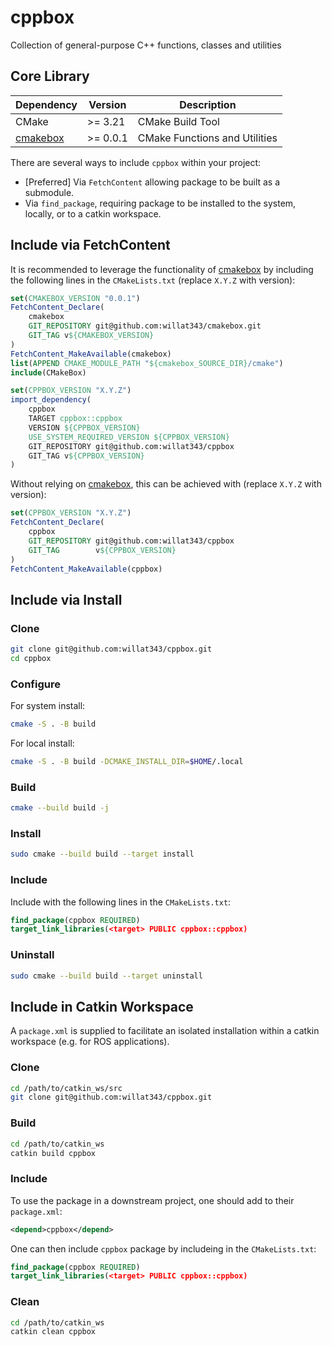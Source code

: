 # cppbox

Collection of general-purpose C++ functions, classes and utilities

## Core Library

| **Dependency** | **Version** | **Description** |
|----------------|-------------|-----------------|
| CMake | >= 3.21 | CMake Build Tool |
| [cmakebox](https://github.com/willat343/cmakebox) | >= 0.0.1 | CMake Functions and Utilities |

There are several ways to include `cppbox` within your project:
- [Preferred] Via `FetchContent` allowing package to be built as a submodule.
- Via `find_package`, requiring package to be installed to the system, locally, or to a catkin workspace.

## Include via FetchContent

It is recommended to leverage the functionality of [cmakebox](https://github.com/willat343/cmakebox) by including the following lines in the `CMakeLists.txt` (replace `X.Y.Z` with version):
```CMake
set(CMAKEBOX_VERSION "0.0.1")
FetchContent_Declare(
    cmakebox
    GIT_REPOSITORY git@github.com:willat343/cmakebox.git
    GIT_TAG v${CMAKEBOX_VERSION}
)
FetchContent_MakeAvailable(cmakebox)
list(APPEND CMAKE_MODULE_PATH "${cmakebox_SOURCE_DIR}/cmake")
include(CMakeBox)

set(CPPBOX_VERSION "X.Y.Z")
import_dependency(
    cppbox
    TARGET cppbox::cppbox
    VERSION ${CPPBOX_VERSION}
    USE_SYSTEM_REQUIRED_VERSION ${CPPBOX_VERSION}
    GIT_REPOSITORY git@github.com:willat343/cppbox
    GIT_TAG v${CPPBOX_VERSION}
)
```

Without relying on [cmakebox](https://github.com/willat343/cmakebox), this can be achieved with (replace `X.Y.Z` with version):
```CMake
set(CPPBOX_VERSION "X.Y.Z")
FetchContent_Declare(
    cppbox
    GIT_REPOSITORY git@github.com:willat343/cppbox
    GIT_TAG        v${CPPBOX_VERSION}
)
FetchContent_MakeAvailable(cppbox)
```

## Include via Install

### Clone

```bash
git clone git@github.com:willat343/cppbox.git
cd cppbox
```

### Configure

For system install:
```bash
cmake -S . -B build
```

For local install:
```bash
cmake -S . -B build -DCMAKE_INSTALL_DIR=$HOME/.local
```

### Build

```bash
cmake --build build -j
```

### Install

```bash
sudo cmake --build build --target install
```

### Include

Include with the following lines in the `CMakeLists.txt`:
```CMake
find_package(cppbox REQUIRED)
target_link_libraries(<target> PUBLIC cppbox::cppbox)
```

### Uninstall

```bash
sudo cmake --build build --target uninstall
```

## Include in Catkin Workspace

A `package.xml` is supplied to facilitate an isolated installation within a catkin workspace (e.g. for ROS applications).

### Clone

```bash
cd /path/to/catkin_ws/src
git clone git@github.com:willat343/cppbox.git
```

### Build

```bash
cd /path/to/catkin_ws
catkin build cppbox
```

### Include

To use the package in a downstream project, one should add to their `package.xml`:
```xml
<depend>cppbox</depend>
```

One can then include `cppbox` package by includeing in the `CMakeLists.txt`:
```CMake
find_package(cppbox REQUIRED)
target_link_libraries(<target> PUBLIC cppbox::cppbox)
```

### Clean

```bash
cd /path/to/catkin_ws
catkin clean cppbox
```
